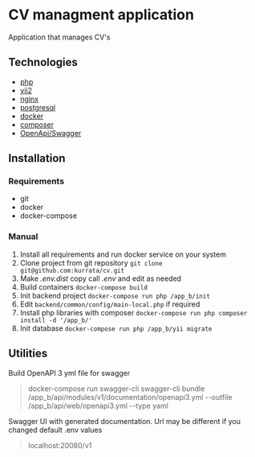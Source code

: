 # CV managment application

Application that manages CV's

## Technologies
* [php](https://www.php.net/)
* [yii2](https://www.yiiframework.com/)
* [nginx](https://www.nginx.com/)
* [postgresql](https://www.postgresql.org/)
* [docker](https://www.docker.com/) 
* [composer](https://getcomposer.org/)
* [OpenApi/Swagger](https://swagger.io/specification/)

## Installation

### Requirements
* git
* docker
* docker-compose

### Manual
1. Install all requirements and run docker service on your system
2. Clone project from git repository `git clone git@github.com:kurrata/cv.git`
2. Make _.env.dist_ copy call _.env_ and edit as needed
3. Build containers `docker-compose build` 
4. Init backend project `docker-compose run php /app_b/init`
5. Edit `backend/common/config/main-local.php` if required
6. Install php libraries with composer `docker-compose run php composer install -d '/app_b/'`
7. Init database `docker-compose run php /app_b/yii migrate`
## Utilities
Build OpenAPI 3 yml file for swagger
> docker-compose run swagger-cli swagger-cli bundle /app_b/api/modules/v1/documentation/openapi3.yml --outfile /app_b/api/web/openapi3.yml --type yaml

Swagger UI with generated documentation. Url may be different if you changed default .env values
> localhost:20080/v1